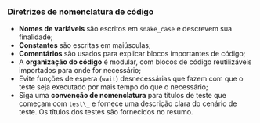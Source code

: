 ### Diretrizes de nomenclatura de código

- **Nomes de variáveis** são escritos em `snake_case` e descrevem sua finalidade;
- **Constantes** são escritas em maiúsculas;
- **Comentários** são usados para explicar blocos importantes de código;
- A **organização do código** é modular, com blocos de código reutilizáveis importados para onde for necessário;
- Evite funções de espera (`wait`) desnecessárias que fazem com que o teste seja executado por mais tempo do que o necessário;
- Siga uma **convenção de nomenclatura** para títulos de teste que começam com `test\_` e fornece uma descrição clara do cenário de teste. Os títulos dos testes são fornecidos no resumo.
